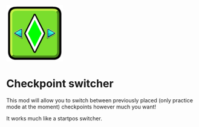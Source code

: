 <img src="logo.png" width="150" alt="the mod's logo" />

# Checkpoint switcher

This mod will allow you to switch between previously placed (only practice mode at the moment) checkpoints however much you want!

It works much like a startpos switcher.
